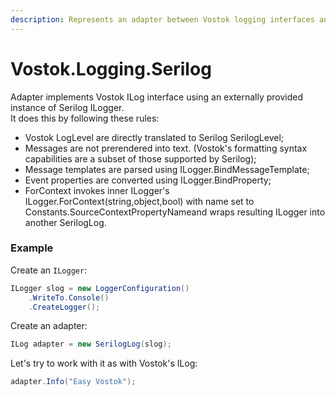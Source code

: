 ```yaml
---
description: Represents an adapter between Vostok logging interfaces and Serilog.
---
```


# Vostok.Logging.Serilog

Adapter implements Vostok ILog interface using an externally provided instance of Serilog ILogger.   
It does this by following these rules:

* Vostok LogLevel are directly translated to Serilog SerilogLevel;
* Messages are not prerendered into text. \(Vostok's formatting syntax capabilities are a subset of those supported by Serilog\);
* Message templates are parsed using ILogger.BindMessageTemplate;
* Event properties are converted using ILogger.BindProperty;
* ForContext invokes inner ILogger's ILogger.ForContext\(string,object,bool\) with name set to Constants.SourceContextPropertyNameand wraps resulting ILogger into another SerilogLog.

### Example

Create an `ILogger`:

```csharp
ILogger slog = new LoggerConfiguration()
    .WriteTo.Console()
    .CreateLogger();
```

Create an adapter:

```csharp
ILog adapter = new SerilogLog(slog);
```

Let's try to work with it as with Vostok's ILog:

```csharp
adapter.Info("Easy Vostok");
```



